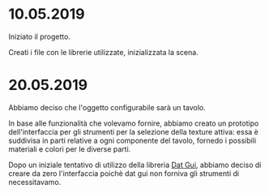 10.05.2019
=============
Iniziato il progetto.

Creati i file con le librerie utilizzate, inizializzata la scena.

20.05.2019
=============
Abbiamo deciso che l'oggetto configurabile sarà un tavolo.

In base alle funzionalità che volevamo fornire, abbiamo creato un prototipo dell'interfaccia per gli strumenti per la selezione della texture attiva: essa è suddivisa in parti relative a ogni componente del tavolo, fornedo i possibili materiali e colori per le diverse parti.

Dopo un iniziale tentativo di utilizzo della libreria [Dat Gui](https://github.com/dataarts/dat.gui), abbiamo deciso di creare da zero l'interfaccia poichè dat gui non forniva gli strumenti di necessitavamo.
